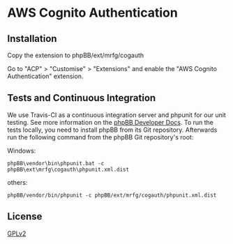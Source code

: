 # AWS Cognito Authentication

## Installation

Copy the extension to phpBB/ext/mrfg/cogauth

Go to "ACP" > "Customise" > "Extensions" and enable the "AWS Cognito Authentication" extension.

## Tests and Continuous Integration

We use Travis-CI as a continuous integration server and phpunit for our unit testing. See more information on the [phpBB Developer Docs](https://area51.phpbb.com/docs/dev/31x/testing/index.html).
To run the tests locally, you need to install phpBB from its Git repository. Afterwards run the following command from the phpBB Git repository's root:

Windows:

    phpBB\vendor\bin\phpunit.bat -c phpBB\ext\mrfg\cogauth\phpunit.xml.dist

others:

    phpBB/vendor/bin/phpunit -c phpBB/ext/mrfg/cogauth/phpunit.xml.dist

## License

[GPLv2](license.txt)
